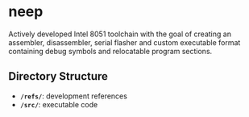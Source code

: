 # neep

Actively developed Intel 8051 toolchain with the goal of creating 
an assembler, disassembler, serial flasher and custom 
executable format containing debug symbols and relocatable program sections.

## Directory Structure

- **`/refs/`**: development references
- **`/src/`**: executable code
